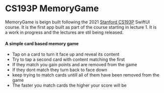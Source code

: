 # CS193P MemoryGame
MemoryGame is beign built following the 2021 [Stanford CS193P](https://cs193p.sites.stanford.edu) SwiftUI course. It is the first app built as part of the course starting in lecture 1.
It is a work in progress and the lectures are stil being released.

#### A simple card based memory game
- Tap on a card to turn it face up and reveal its content 
- Try to tap a second card with content matching the first
- If they match you gain points and are removed from the game
- If they dont match they turn back to face down
- keep trying to match cards untill all of them have been removed from the game
- The faster you match cards the higher your score will be
